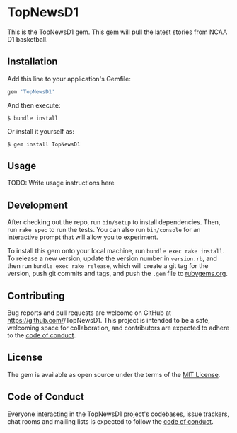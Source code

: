 # TopNewsD1

This is the TopNewsD1 gem. This gem will pull the latest stories from NCAA D1 basketball.

## Installation

Add this line to your application's Gemfile:

```ruby
gem 'TopNewsD1'
```

And then execute:

    $ bundle install

Or install it yourself as:

    $ gem install TopNewsD1

## Usage

TODO: Write usage instructions here

## Development

After checking out the repo, run `bin/setup` to install dependencies. Then, run `rake spec` to run the tests. You can also run `bin/console` for an interactive prompt that will allow you to experiment.

To install this gem onto your local machine, run `bundle exec rake install`. To release a new version, update the version number in `version.rb`, and then run `bundle exec rake release`, which will create a git tag for the version, push git commits and tags, and push the `.gem` file to [rubygems.org](https://rubygems.org).

## Contributing

Bug reports and pull requests are welcome on GitHub at https://github.com/<ohjacksn>/TopNewsD1. This project is intended to be a safe, welcoming space for collaboration, and contributors are expected to adhere to the [code of conduct](https://github.com/<ohjacksn>/TopNewsD1/blob/master/CODE_OF_CONDUCT.md).


## License

The gem is available as open source under the terms of the [MIT License](https://opensource.org/licenses/MIT).

## Code of Conduct

Everyone interacting in the TopNewsD1 project's codebases, issue trackers, chat rooms and mailing lists is expected to follow the [code of conduct](https://github.com/<ohjacksn>/TopNewsD1/blob/master/CODE_OF_CONDUCT.md).
